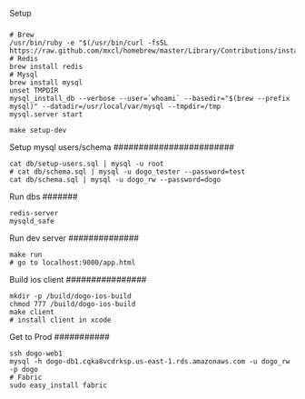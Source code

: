 Setup
#####

	# Brew
	/usr/bin/ruby -e "$(/usr/bin/curl -fsSL https://raw.github.com/mxcl/homebrew/master/Library/Contributions/install_homebrew.rb)"
	# Redis
	brew install redis
	# Mysql
	brew install mysql
	unset TMPDIR
	mysql_install_db --verbose --user=`whoami` --basedir="$(brew --prefix mysql)" --datadir=/usr/local/var/mysql --tmpdir=/tmp
	mysql.server start
	
	make setup-dev

Setup mysql users/schema
########################

	cat db/setup-users.sql | mysql -u root
	# cat db/schema.sql | mysql -u dogo_tester --password=test
	cat db/schema.sql | mysql -u dogo_rw --password=dogo

Run dbs
#######

	redis-server
	mysqld_safe

Run dev server
##############

	make run
	# go to localhost:9000/app.html

Build ios client
################

	mkdir -p /build/dogo-ios-build
	chmod 777 /build/dogo-ios-build
	make client
	# install client in xcode

Get to Prod
###########

	ssh dogo-web1
	mysql -h dogo-db1.cqka8vcdrksp.us-east-1.rds.amazonaws.com -u dogo_rw -p dogo
	# Fabric
	sudo easy_install fabric
	